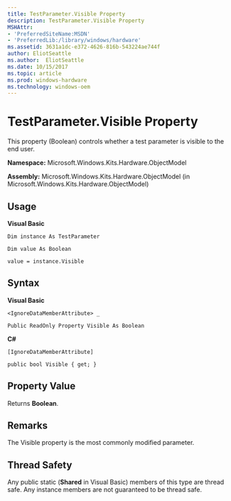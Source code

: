 ```yaml
---
title: TestParameter.Visible Property
description: TestParameter.Visible Property
MSHAttr:
- 'PreferredSiteName:MSDN'
- 'PreferredLib:/library/windows/hardware'
ms.assetid: 3631a1dc-e372-4626-816b-543224ae744f
author: EliotSeattle
ms.author:  EliotSeattle
ms.date: 10/15/2017
ms.topic: article
ms.prod: windows-hardware
ms.technology: windows-oem
---
```


# TestParameter.Visible Property


This property (Boolean) controls whether a test parameter is visible to the end user.

**Namespace:** Microsoft.Windows.Kits.Hardware.ObjectModel

**Assembly:** Microsoft.Windows.Kits.Hardware.ObjectModel (in Microsoft.Windows.Kits.Hardware.ObjectModel)

## <span id="Usage"></span><span id="usage"></span><span id="USAGE"></span>Usage


**Visual Basic**

`Dim instance As TestParameter`

`Dim value As Boolean`

`value = instance.Visible`

## <span id="Syntax"></span><span id="syntax"></span><span id="SYNTAX"></span>Syntax


**Visual Basic**

`<IgnoreDataMemberAttribute> _`

`Public ReadOnly Property Visible As Boolean`

**C#**

`[IgnoreDataMemberAttribute]`

`public bool Visible { get; }`

## <span id="Property_Value"></span><span id="property_value"></span><span id="PROPERTY_VALUE"></span>Property Value


Returns **Boolean**.

## <span id="Remarks"></span><span id="remarks"></span><span id="REMARKS"></span>Remarks


The Visible property is the most commonly modified parameter.

## <span id="Thread_Safety"></span><span id="thread_safety"></span><span id="THREAD_SAFETY"></span>Thread Safety


Any public static (**Shared** in Visual Basic) members of this type are thread safe. Any instance members are not guaranteed to be thread safe.

 

 






